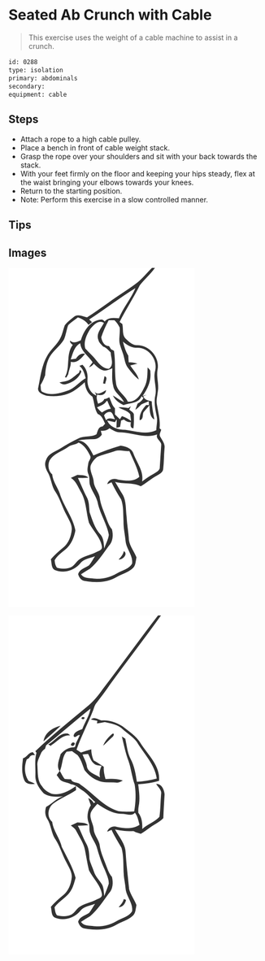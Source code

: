 # Seated Ab Crunch with Cable

> This exercise uses the weight of a cable machine to assist in a crunch.

``` 
id: 0288 
type: isolation 
primary: abdominals 
secondary:  
equipment: cable 
``` 


## Steps


 - Attach a rope to a high cable pulley.
 - Place a bench in front of cable weight stack.
 - Grasp the rope over your shoulders and sit with your back towards the stack.
 - With your feet firmly on the floor and keeping your hips steady, flex at the waist bringing your elbows towards your knees.
 - Return to the starting position.
 - Note: Perform this exercise in a slow controlled manner.

## Tips



## Images

![](./../svg/0288-relaxation.svg "")

![](./../svg/0288-tension.svg "")

